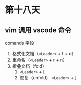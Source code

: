 # 第十八天

## vim 调用 vscode 命令

comands 字段

1. 格式化文档（`<Leader>` + f + d）
2. 重命名（`<Leader>` + r + n）
3. 折叠文档（fold）
   1. `<Leader>` + [
   2. 恢复（unfold） `<Leader>` + ]
